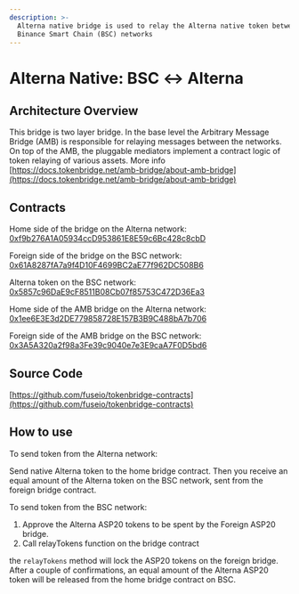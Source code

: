 ```yaml
---
description: >-
  Alterna native bridge is used to relay the Alterna native token between Alterna and
  Binance Smart Chain (BSC) networks
---
```


# Alterna Native: BSC ↔ Alterna

## Architecture Overview

This bridge is two layer bridge. In the base level the Arbitrary Message Bridge \(AMB\) is responsible for relaying messages between the networks. On top of the AMB,  the pluggable mediators implement a contract logic of token relaying of various assets. More info [https://docs.tokenbridge.net/amb-bridge/about-amb-bridge](https://docs.tokenbridge.net/amb-bridge/about-amb-bridge)

## Contracts

Home side of the bridge on the Alterna network: [0xf9b276A1A05934ccD953861E8E59c6Bc428c8cbD](https://scan.alternanetwork.org/address/0xf9b276A1A05934ccD953861E8E59c6Bc428c8cbD/transactions)

Foreign side of the bridge on the BSC network: [0x61A8287fA7a9f4D10F4699BC2aE77f962DC508B6](https://etherscan.io/address/0x61A8287fA7a9f4D10F4699BC2aE77f962DC508B6)

Alterna token on the BSC network: [0x5857c96DaE9cF8511B08Cb07f85753C472D36Ea3](https://bscscan.com/token/0x5857c96dae9cf8511b08cb07f85753c472d36ea3)

Home side of the AMB bridge on the Alterna network: [0x1ee6E3E3d2DE779858728E157B3B9C488bA7b706](https://scan.alternanetwork.org/address/0x1ee6E3E3d2DE779858728E157B3B9C488bA7b706)

Foreign side of the AMB bridge on the BSC network: [0x3A5A320a2f98a3Fe39c9040e7e3E9caA7F0D5bd6](https://bscscan.com/address/0x3A5A320a2f98a3Fe39c9040e7e3E9caA7F0D5bd6)

## Source Code

[https://github.com/fuseio/tokenbridge-contracts](https://github.com/fuseio/tokenbridge-contracts)

## How to use

To send token from the Alterna network:

Send native Alterna token to the home bridge contract. Then you receive an equal amount of the Alterna token on the BSC network, sent from the foreign bridge contract.

To send token from the BSC network:

1. Approve the Alterna ASP20 tokens to be spent by the Foreign ASP20 bridge. 
2. Call relayTokens function on the bridge contract

the `relayTokens` method will lock the ASP20 tokens on the foreign bridge. After a couple of confirmations, an equal amount of the Alterna ASP20 token will be released from the home bridge contract on BSC.

#### 

#### 

